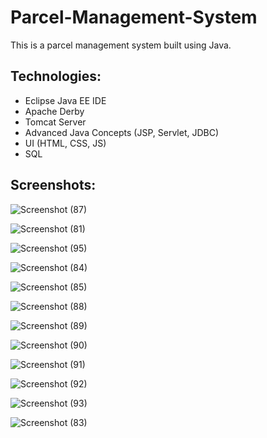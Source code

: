 # Parcel-Management-System

This is a parcel management system built using Java. 

<h2>Technologies:</h2>

* Eclipse Java EE IDE
* Apache Derby
* Tomcat Server
* Advanced Java Concepts (JSP, Servlet, JDBC)
* UI (HTML, CSS, JS)
* SQL

<h2>Screenshots: </h2>


![Screenshot (87)](https://github.com/user-attachments/assets/935a8b22-116a-4a24-aa8a-1924d9cd8bc5)



![Screenshot (81)](https://github.com/user-attachments/assets/d2337566-5e76-4106-8b15-7c5179e74b59)


![Screenshot (95)](https://github.com/user-attachments/assets/2cee1c40-ebfd-4b0c-b874-4c084c384553)



![Screenshot (84)](https://github.com/user-attachments/assets/56ec83cd-9348-4b7e-99af-e363a674b79d)


![Screenshot (85)](https://github.com/user-attachments/assets/b9a76f69-344e-4d84-86e2-1111ed42ecbf)



![Screenshot (88)](https://github.com/user-attachments/assets/d9244c95-c65f-4a81-885a-94e508787c04)




![Screenshot (89)](https://github.com/user-attachments/assets/4dd8662c-ff80-486f-bc9f-5188992f82de)



![Screenshot (90)](https://github.com/user-attachments/assets/7a7b3bb7-22bf-4f85-9d70-a934936026b1)


![Screenshot (91)](https://github.com/user-attachments/assets/8dce7421-73fd-4f01-946f-d02e782f48e9)



![Screenshot (92)](https://github.com/user-attachments/assets/151509b9-293b-49ca-a0cc-c1228f9d1def)



![Screenshot (93)](https://github.com/user-attachments/assets/6d91f218-2cdd-4de1-ac4e-5b721b6ed28d)


![Screenshot (83)](https://github.com/user-attachments/assets/84ea68e8-f40c-4cd9-9ebe-21a2d9563338)








